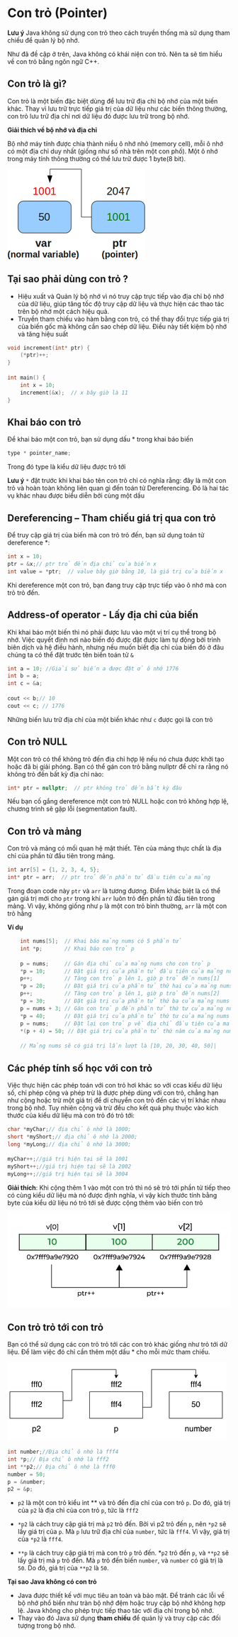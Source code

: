# Con trỏ (Pointer)

**Lưu ý**
Java không sử dụng con trỏ theo cách truyền thống mà sử dụng tham chiếu để quản lý bộ nhớ.

Như đã đề cập ở trên, Java không có khái niện con trỏ. Nên ta sẽ tìm hiểu về con trỏ bằng ngôn ngữ C++.

## Con trỏ là gì?

Con trỏ là một biến đặc biệt dùng để lưu trữ địa chỉ bộ nhớ của một biến khác. Thay vì lưu trữ trực tiếp giá trị của dữ liệu như các biến thông thường, con trỏ lưu trữ địa chỉ nơi dữ liệu đó được lưu trữ trong bộ nhớ.

**Giải thích về bộ nhớ và địa chỉ**

Bộ nhớ máy tính được chia thành niều ô nhớ nhỏ (memory cell), mỗi ô nhớ có một địa chỉ duy nhất (giống như số nhà trên một con phố). Một ô nhớ trong máy tính thông thường có thể lưu trữ được 1 byte(8 bit).

<img src="../../assets/images/c-var-ptr.png"/>

## Tại sao phải dùng con trỏ ?

* Hiệu xuất và Quản lý bộ nhớ vì nó truy cập trực tiếp vào địa chỉ bộ nhớ của dữ liệu, giúp tăng tốc độ truy cập dữ liệu và thực hiện các thao tác trên bộ nhớ một cách hiệu quả.
* Truyền tham chiếu vào hàm bằng con trỏ, có thể thay đổi trực tiếp giá trị của biến gốc mà không cần sao chép dữ liệu. Điều này tiết kiệm bộ nhớ và tăng hiệu suất

```cpp
void increment(int* ptr) {
    (*ptr)++;
}

int main() {
    int x = 10;
    increment(&x);  // x bây giờ là 11
}
```

## Khai báo con trỏ

Để khai báo một con trỏ, bạn sử dụng dấu * trong khai báo biến
```cpp
type * pointer_name;
```
Trong đó type là kiểu dữ liệu được trỏ tới

**Lưu ý** `*` đặt trước khi khai báo tên con trỏ chỉ có nghĩa rằng: đây là một con trỏ và hoàn toàn không liên quan gì đến toán tử Dereferencing. Đó là hai tác vụ khác nhau được biểu diễn bởi cùng một dấu

## Dereferencing – Tham chiếu giá trị qua con trỏ

Để truy cập giá trị của biến mà con trỏ trỏ đến, bạn sử dụng toán tử dereference *:

```cpp
int x = 10;
ptr = &x;// ptr trỏ đến địa chỉ của biến x
int value = *ptr;  // value bây giờ bằng 10, là giá trị của biến x
```
Khi dereference một con trỏ, bạn đang truy cập trực tiếp vào ô nhớ mà con trỏ trỏ đến.

## Address-of operator - Lấy địa chỉ của biến

Khi khai báo một biến thì nó phải được lưu vào một vị trí cụ thể trong bộ nhớ. Việc quyết định nơi nào biến đó được đặt được làm tự động bởi trình biên dịch và hệ điều hành, nhưng nếu muốn biết địa chỉ của biến đó ở đâu chúng ta có thể đặt trước tên biến toán tử `&`

```cpp
int a = 10; //Giải sử biến a được đặt ở ô nhớ 1776
int b = a;
int c = &a;

cout << b;// 10
cout << c; // 1776 
```
Những biến lưu trữ địa chỉ của một biến khác như `c` được gọi là con trỏ

## Con trỏ NULL

Một con trỏ có thể không trỏ đến địa chỉ hợp lệ nếu nó chưa được khởi tạo hoặc đã bị giải phóng. Bạn có thể gán con trỏ bằng nullptr để chỉ ra rằng nó không trỏ đến bất kỳ địa chỉ nào:

```cpp
int* ptr = nullptr;  // ptr không trỏ đến bất kỳ đâu
```

Nếu bạn cố gắng dereference một con trỏ NULL hoặc con trỏ không hợp lệ, chương trình sẽ gặp lỗi (segmentation fault).

## Con trỏ và mảng

Con trỏ và mảng có mối quan hệ mật thiết. Tên của mảng thực chất là địa chỉ của phần tử đầu tiên trong mảng.

```cpp
int arr[5] = {1, 2, 3, 4, 5};
int* ptr = arr;  // ptr trỏ đến phần tử đầu tiên của mảng
```
Trong đoạn code này `ptr` và `arr` là tương đương. Điểm khác biệt là có thể gán giá trị mới cho `ptr` trong khi `arr` luôn trỏ đến phần tử đầu tiên trong mảng. Vì vậy, không giống như `p` là một con trỏ bình thường, `arr` là một con trỏ hằng

**Ví dụ**

```cpp
    int nums[5];  // Khai báo mảng nums có 5 phần tử
    int *p;       // Khai báo con trỏ p

    p = nums;     // Gán địa chỉ của mảng nums cho con trỏ p
    *p = 10;      // Đặt giá trị của phần tử đầu tiên của mảng nums (nums[0]) = 10
    p++;          // Tăng con trỏ p lên 1, giờ p trỏ đến nums[1]
    *p = 20;      // Đặt giá trị của phần tử thứ hai của mảng nums (nums[1]) = 20
    p++;          // Tăng con trỏ p lên 1, giờ p trỏ đến nums[2]
    *p = 30;      // Đặt giá trị của phần tử thứ ba của mảng nums (nums[2]) = 30
    p = nums + 3; // Gán con trỏ p đến phần tử thứ tư của mảng nums (nums[3])
    *p = 40;      // Đặt giá trị của phần tử thứ tư của mảng nums (nums[3]) = 40
    p = nums;     // Đặt lại con trỏ p về địa chỉ đầu tiên của mảng nums
    *(p + 4) = 50; // Đặt giá trị của phần tử thứ năm của mảng nums (nums[4]) = 50

    // Mảng nums sẽ có giá trị lần lượt là [10, 20, 30, 40, 50]|
```

## Các phép tính số học với con trỏ

Việc thực hiện các phép toán với con trỏ hơi khác so với ccas kiểu dữ liệu số, chỉ phép cộng và phép trừ là được phép dùng với con trỏ, chẳng hạn như cộng hoặc trừ một giá trị để di chuyển con trỏ đến các vị trí khác nhau trong bộ nhớ. Tuy nhiên cộng và trừ đều cho kết quả phụ thuộc vào kích thước của kiểu dữ liệu mà con trỏ đó trỏ tới:

```cpp
char *myChar;// địa chỉ ô nhớ là 1000;
short *myShort;// địa chỉ ô nhớ là 2000;
long *myLong;// địa chỉ ô nhớ là 3000;

myChar++;//giá trị hiện tại sẽ là 1001
myShort++;//giá trị hiện tại sẽ là 2002
myLong++;//giá trị hiện tại sẽ là 3004
```
**Giải thích**: Khi cộng thêm 1 vào một con trỏ thì nó sẽ trỏ tới phần tử tiếp theo có cùng kiểu dữ liệu mà nó được định nghĩa, vì vậy kích thước tính bằng byte của kiểu dữ liệu nó trỏ tới sẽ được cộng thêm vào biến con trỏ


<img src="../../assets/images/pointerarithmetic.png"/>

## Con trỏ trỏ tới con trỏ

Bạn có thể sử dụng các con trỏ trỏ tới các con trỏ khác giống như trỏ tới dữ liệu. Để làm việc đó chỉ cần thêm một dấu * cho mỗi mức tham chiếu.

<img src="../../assets/images/vi-du-con-tro-tro-toi-con-tro-trong-c.png"/>

```cpp
int number;//Địa chỉ ô nhớ là fff4
int *p;// Địa chỉ ô nhớ là fff2
int **p2;// Địa chỉ ô nhớ là fff0 
number = 50;
p = &number;
p2 = &p;
```

* `p2` là một con trỏ kiểu int ** và trỏ đến địa chỉ của con trỏ `p`. Do đó, giá trị của `p2` là địa chỉ của con trỏ `p`, tức là `fff2`

* `*p2` là cách truy cập giá trị mà `p2` trỏ đến. Bởi vì p2 trỏ đến `p`, nên `*p2` sẽ lấy giá trị của `p`. Mà `p` lưu trữ địa chỉ của `number`, tức là `fff4`. Vì vậy, giá trị của `*p2` là `fff4`.

* `**p` là cách truy cập giá trị mà con trỏ `p` trỏ đến. *`p2` trỏ đến `p`, và `**p2` sẽ lấy giá trị mà `p` trỏ đến. Mà `p` trỏ đến biến `number`, và `number` có giá trị là `50`. Do đó, giá trị của `**p2` là `50`.

 
**Tại sao Java không có con trỏ**

* Java được thiết kế với mục tiêu an toàn và bảo mật. Để tránh các lỗi về bộ nhớ phổ biến như tràn bộ nhớ đệm hoặc truy cập bộ nhớ không hợp lệ. Java không cho phép trực tiếp thao tác với địa chỉ trong bộ nhớ.
* Thay vào đó Java sử dụng **tham chiếu** để quản lý và truy cập các đối tượng trong bộ nhớ.